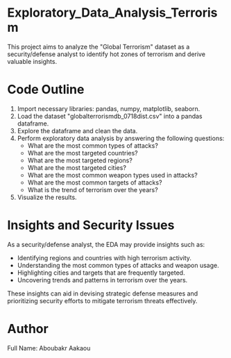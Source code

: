 # Exploratory_Data_Analysis_Terrorism

This project aims to analyze the "Global Terrorism" dataset as a security/defense analyst to identify hot zones of terrorism and derive valuable insights.

# Code Outline

1. Import necessary libraries: pandas, numpy, matplotlib, seaborn.
2. Load the dataset "globalterrorismdb_0718dist.csv" into a pandas dataframe.
3. Explore the dataframe and clean the data.
4. Perform exploratory data analysis by answering the following questions:
    * What are the most common types of attacks?
    * What are the most targeted countries?
    * What are the most targeted regions?
    * What are the most targeted cities?
    * What are the most common weapon types used in attacks?
    * What are the most common targets of attacks?
    * What is the trend of terrorism over the years?
5. Visualize the results.

# Insights and Security Issues

As a security/defense analyst, the EDA may provide insights such as:

* Identifying regions and countries with high terrorism activity.
* Understanding the most common types of attacks and weapon usage.
* Highlighting cities and targets that are frequently targeted.
* Uncovering trends and patterns in terrorism over the years.

These insights can aid in devising strategic defense measures and prioritizing security efforts to mitigate terrorism threats effectively.

# Author

Full Name: Aboubakr Aakaou
